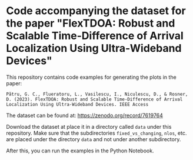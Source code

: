 # Code accompanying the dataset for the paper "FlexTDOA: Robust and Scalable Time-Difference of Arrival Localization Using Ultra-Wideband Devices"

This repository contains code examples for generating the plots in the paper:

```Pătru, G. C., Flueratoru, L., Vasilescu, I., Niculescu, D., & Rosner, D. (2023). FlexTDOA: Robust and Scalable Time-Difference of Arrival Localization Using Ultra-Wideband Devices. IEEE Access```

The dataset can be found at: https://zenodo.org/record/7619764

Download the dataset at place it in a directory called `data` under this repository. Make sure that the subdirectories `fixed_vs_changing`, `nlos`, etc. are placed under the directory `data` and not under another subdirectory.

After this, you can run the examples in the Python Notebook. 

